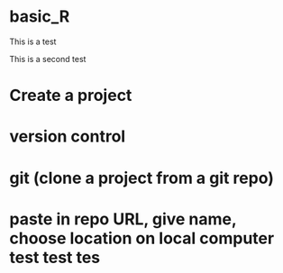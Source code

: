 # basic_R

This is a test


This is a second test

# Create a project
# version control
# git (clone a project from a git repo)
# paste in repo URL, give name, choose location on local computer test test tes